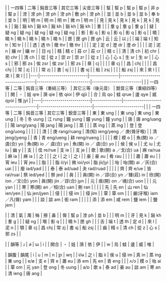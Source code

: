 |    | 一四等                 | 二等          | 鈍音三等                          | 其它三等                  | 尖音三等                |
| 幫 | 幫 p                   | 幫 p          | 幫 p                              | 非 p                      | 幫 p                    |
| 滂 | 滂 ph                  | 滂 ph         | 滂 ph                             | 敷 ph                     | 滂 ph                   |
| 並 | 並 b                   | 並 b          | 並 b                              | 奉 b                      | 並 b                    |
| 明 | 明 m                   | 明 m          | 明 m                              | 微 m                      | 明 m                    |
| 見 | 見 k                   | 見 k          | 見 k                              | 見 k                      | 見 k                    |
| 谿 | 谿 kh                  | 谿 kh         | 谿 kh                             | 谿 kh                     | 谿 kh                   |
| 羣 |                        |               | 羣 g                              | 羣 g                      | 羣 g                    |
| 疑 | 疑 ng                  | 疑 ng         | 疑 ng                             | 疑 ng                     | 疑 ng                   |
| 影 | 影 q                   | 影 q          | 影 q                              | 影 q                      | 影 q                    |
| 曉 | 曉 h                   | 曉 h          | 曉 h                              | 曉 h                      | 曉 h                    |
| 匣 | 匣 gh                  | 匣 gh         | 云                                | 云                        | 以 j                    |
| 端 | 端 t                   | 知 tr         | 知 tr                             |                           |                         |
| 透 | 透 th                  | 徹 thr        | 徹 thr                            |                           |                         |
| 定 | 定 d                   | 澄 dr         | 澄 dr                             |                           |                         |
| 泥 | 泥 n                   | 孃 nr         | 孃 nr                             |                           | 日 nj                   |
| 精 | 精 c                   | 莊 cr         | 莊 cr                             |                           | 精 c                    |
| 清 | 清 ch                  | 初 chr        | 初 chr                            |                           | 清 ch                   |
| 從 | 從 z                   | 崇 zr         | 崇 zr                             |                           | 從 z                    |
| 心 | 心 s                   | 生 sr         | 生 sr                             |                           | 心 s                    |
| 邪 | 邪 zs                  | 俟 zsr        | 俟 zsr                            |                           | 邪 zs                   |
| 章 | cj                     |               |                                   |                           | 章 cj                   |
| 昌 | chj                    |               |                                   |                           | 昌 chj                  |
| 常 | zj                     |               |                                   |                           | 常 zj                   |
| 書 | sj                     |               |                                   |                           | 書 sj                   |
| 船 | zsj                    |               |                                   |                           | 船 zsj                  |
| 來 | 來 l                   |               | 來 l                              | 來 l                      |                         |
|----|------------------------|---------------|-----------------------------------|---------------------------|-------------------------|
|    | 一四等                 | 二等          | 鈍音三等（重紐三等）              | 其它三等（後元音）        | 銳音三等（重紐四等）    |
| 開 | ・                     | 娃 qre        | 漪 qie                            | 依 qioi                   | 伊 qjii                 |
| 合 | 烏 qo                  | 蛙 qrue       | 逶 qye                            | 威 qyoi                   | 惟 jyi                  |
|----|------------------------|---------------|-----------------------------------|---------------------------|-------------------------|
|    | 一四等                 | 二等          | 鈍音三等                          | 其它三等                  | 銳音三等                |
| 東 | 東 ung                 |               | 東 ung                            | 東 ung                    | 東 ung                  |
| 冬 | 冬 uung                | 江 rung       | 鐘 yung                           | 鐘 yung                   | 鐘 yung                 |
| 唐 | 唐 ang/uang            |               | 陽 iang/yang                      | 陽 jang                   | 陽 jang                 |
| 蒸 |                        |               | 蒸 ing                            |                           | 蒸 ing                  |
| 登 | 登 ong/uong            |               |                                   |                           |                         |
| 清 |                        | 庚 rang/ruang | 清(知) ieng/yeng ／ 庚(脣牙喉)    |                           | 清 jeng/jyeng           |
| 青 | 青 eng/ueng            | 耕 reng/rueng |                                   |                           |                         |
| 模 | 模 o                   |               | 魚(開) io ／ 虞(合) yo            | 魚(開) io ／ 虞(合) yo    | 魚(開) io ／ 虞(合) yo  |
| 侯 | 侯 u                   |               | 尤 iu                             | 尤 iu                     | 幽 y                    |
| 支 |                        | 佳 re/rue     | 支 ie                             |                           | 支 je                   |
| 歌 | 歌(開) a ／戈(合) ua   | 麻 ra/rua     | 麻 ia                             |                           | 麻 ia                   |
| 之 |                        |               | 之 i                              | 之 i                      | 之 i                    |
| 豪 | 豪 au                  | 肴 rau        |                                   |                           |                         |
| 蕭 | 蕭 eu                  |               | 宵 ieu                            |                           | 宵 jeu                  |
| 脂 |                        |               | 脂 ii/yi                          | 微 ioi/yoi                | 脂 jii/jyi              |
| 咍 | 咍(開) ai ／灰(合) uai |               |                                   | 廢 iad/yad                |                         |
| 泰 | 泰 ad/uad              | 夬 rad/ruad   |                                   |                           |                         |
| 齊 | 齊 e/ue                | 皆 rai/ruai   | 祭 ied/yed                        |                           | 祭 jed                  |
| 眞 |                        |               | 眞(開) in ／諄(合) yn ／臻(莊) in | 欣(開) ion ／文(合) yon   | 眞(開) jin ／諄(合) jyn |
| 元 | 痕(開) on ／魂(合) uon |               |                                   | 元 yan                    |                         |
| 寒 | 寒(開) an ／桓(合) uan | 刪 ran        |                                   |                           |                         |
| 先 | 先 en                  | 山 ren        | 仙 ien/yen                        |                           | 仙 jen/jyen             |
| 侵 |                        |               | 侵 im                             |                           | 侵 jim                  |
| 覃 | 覃 om                  |               |                                   | 嚴(牙喉) iam ／凡(脣) yam |                         |
| 談 | 談 am                  | 銜 ram        |                                   |                           |                         |
| 添 | 添 em                  | 咸 rem        | 鹽 iem                            |                           | 鹽 jem                  |

|    | 清    | 氣     | 濁    | 噝    | 擦     | 鼻    |
| 脣 | 幫 p  | 滂 ph  | 並 b  |       |        | 明 m  |
| 牙 | 見 k  | 谿 kh  | 羣 g  |       |        | 疑 ng |
| 喉 | 影 q  |        |       | 曉 h  | 匣 gh  |       |
| 舌 | 端 t  | 透 th  | 定 d  |       | 來 l   | 泥 n  |
| 顎 | 章 cj | 昌 chj | 常 zj | 書 sj | 船 zsj |       |
| 齒 | 精 c  | 清 ch  | 從 z  | 心 s  | 邪 zs  |       |

|      | 韻等 | ɹ  | ɹɨ | ɯ  | i  |
| 開合 | ・   | 娃 | 漪 | 依 | 伊 |
| w    | 烏   | 蛙 | 逶 | 威 | 唯 |

| 韻腹 | 韻尾 | i     | u     | m     | n      | jɲ      | wŋ      |
| ɨ/ʉ  | 之 i | 脂 ii | 侯 u  | 侵 im | 真 in  | 蒸 ing  | 東 ung  |
| e/ø  | 支 e | 齊 e  | 蕭 eu | 添 em | 先 en  | 青 eng  |         |
| ʌ/ɔ  | 模 o | 咍 ai |       | 覃 om | 元 yan | 登 ong  | 冬 uung |
| a/ɒ  | 歌 a | 泰 ad | 豪 au | 談 am | 寒 an  | 清 ieng | 唐 ang  |
